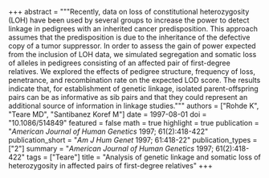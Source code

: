 +++
abstract = """Recently, data on loss of constitutional heterozygosity (LOH) have been used by several groups to increase the power to detect linkage in pedigrees with an inherited cancer predisposition. This approach assumes that the predisposition is due to the inheritance of the defective copy of a tumor suppressor. In order to assess the gain of power expected from the inclusion of LOH data, we simulated segregation and somatic loss of alleles in pedigrees consisting of an affected pair of first-degree relatives. We explored the effects of pedigree structure, frequency of loss, penetrance, and recombination rate on the expected LOD score. The results indicate that, for establishment of genetic linkage, isolated parent-offspring pairs can be as informative as sib pairs and that they could represent an additional source of information in linkage studies."""
authors = ["Rohde K", "Teare MD", "Santibanez Koref M"]
date = 1997-08-01
doi = "10.1086/514849"
featured = false
math = true
highlight = true
publication = "*American Journal of Human Genetics* 1997; 61(2):418-422"
publication_short = "*Am J Hum Genet* 1997; 61:418-22"
publication_types = ["2"]
summary = "*American Journal of Human Genetics* 1997; 61(2):418-422"
tags = ["Teare"]
title = "Analysis of genetic linkage and somatic loss of heterozygosity in affected pairs of first-degree relatives"
+++
